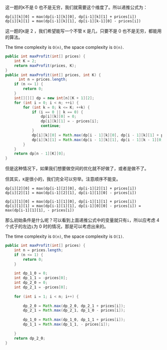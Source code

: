 这一题的`K`不是 0 也不是无穷，我们就需要这个维度了。所以递推公式为：

```
dp[i][k][0] = max(dp[i-1][k][0], dp[i-1][k][1] + prices[i])
dp[i][k][1] = max(dp[i-1][k][1], dp[i-1][k-1][0] - prices[i])
```

这一题的`K`是 2 ，我们希望能写一个不管 `K` 是几，只要不是 0 也不是无穷，都能用的算法。

The time complexity is `O(n)`, the space complexity is `O(n)`.

```java
public int maxProfit(int[] prices) {
    int K = 2;
    return maxProfit(prices, K);
}
public int maxProfit(int[] prices, int K) {
	  int n = prices.length;
    if (n <= 1) {
        return 0;
    }
    int[][][] dp = new int[n][K + 1][2];
    for (int i = 0; i < n; ++i) {
        for (int k = 0; k <= K; ++k) {
            if (i == 0 || k == 0) {
                dp[i][k][0] = 0;
                dp[i][k][1] = - prices[i];
                continue;
            }
            dp[i][k][0] = Math.max(dp[i - 1][k][0], dp[i - 1][k][1] + prices[i]);
            dp[i][k][1] = Math.max(dp[i - 1][k][1], dp[i - 1][k - 1][0] - prices[i]);
        }
    }
    return dp[n - 1][K][0];
}
```

但是这种情况下，如果我们想要做空间的优化就不好做了，或者是做不了。

但其实，`K`是很小的，我们完全可以穷举。注意顺序不能变。

```
dp[i][2][0] = max(dp[i-1][2][0], dp[i-1][2][1] + prices[i])
dp[i][2][1] = max(dp[i-1][2][1], dp[i-1][1][0] - prices[i])

dp[i][1][0] = max(dp[i-1][1][0], dp[i-1][1][1] + prices[i])
dp[i][1][1] = max(dp[i-1][1][1], dp[i-1][0][0] - prices[i]) = max(dp[i-1][1][1], - prices[i])
```

那么初始条件是什么呢？可以看到上面递推公式中的变量就只有`i`，所以应考虑 4 个式子的左边`i`为 0 时的情况，那是可以考虑出来的。

The time complexity is `O(n)`, the space complexity is `O(1)`.

```java
public int maxProfit(int[] prices) {
    int n = prices.length;
    if (n <= 1) {
        return 0;
    }
    
    int dp_1_0 = 0;
    int dp_1_1 = -prices[0];
    int dp_2_0 = 0;
    int dp_2_1 = -prices[0];
    
    for (int i = 1; i < n; i++) {
        
        dp_2_0 = Math.max(dp_2_0, dp_2_1 + prices[i]);
        dp_2_1 = Math.max(dp_2_1, dp_1_0 - prices[i]); 
        
        dp_1_0 = Math.max(dp_1_0, dp_1_1 + prices[i]);
        dp_1_1 = Math.max(dp_1_1, - prices[i]);
    
    }
    return dp_2_0;
}
```
